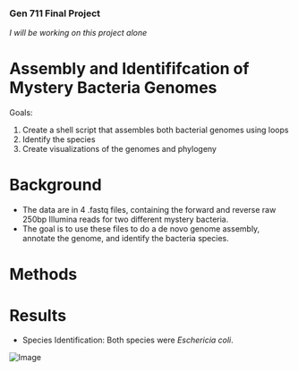 ### Gen 711 Final Project
*I will be working on this project alone*

# Assembly and Identififcation of Mystery Bacteria Genomes 
Goals: 
1. Create a shell script that assembles both bacterial genomes using loops
2. Identify the species
3. Create visualizations of the genomes and phylogeny 

# Background
- The data are in 4 .fastq files, containing the forward and reverse raw 250bp Illumina reads for two different mystery bacteria.
- The goal is to use these files to do a de novo genome assembly, annotate the genome, and identify the bacteria species. 

# Methods

# Results
- Species Identification: Both species were _Eschericia coli_.

![Image](/Users/oliviatatro/Downloads/gen711/blobplot_04.bam0.png)
